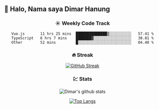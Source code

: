## 👋 Halo, Nama saya **Dimar Hanung**

<center>

### :sunny: Weekly Code Track
<!--START_SECTION:waka-->

```text
Vue.js       11 hrs 25 mins  ██████████████▒░░░░░░░░░░   57.41 %
TypeScript   6 hrs 7 mins    ███████▓░░░░░░░░░░░░░░░░░   30.81 %
Other        52 mins         █░░░░░░░░░░░░░░░░░░░░░░░░   04.40 %
```

<!--END_SECTION:waka-->

### :fire: Streak

[![GitHub Streak](http://github-readme-streak-stats.herokuapp.com?user=dimar-hanung)](https://git.io/streak-stats)

### :chart: Stats

![Dimar's github stats](https://github-readme-stats.vercel.app/api?username=dimar-hanung&show_icons=true&theme=vue)

[![Top Langs](https://github-readme-stats.vercel.app/api/top-langs/?username=dimar-hanung)](#)

</center>
